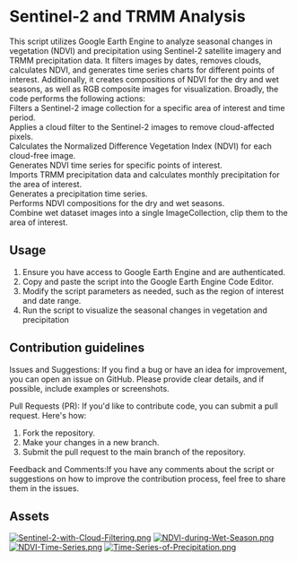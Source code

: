 # Sentinel-2 and TRMM Analysis
This script utilizes Google Earth Engine to analyze seasonal changes in vegetation (NDVI) and precipitation using Sentinel-2 satellite imagery and TRMM precipitation data. It filters images by dates, removes clouds, calculates NDVI, and generates time series charts for different points of interest. Additionally, it creates compositions of NDVI for the dry and wet seasons, as well as RGB composite images for visualization.
Broadly, the code performs the following actions:  
Filters a Sentinel-2 image collection for a specific area of interest and time period.  
Applies a cloud filter to the Sentinel-2 images to remove cloud-affected pixels.  
Calculates the Normalized Difference Vegetation Index (NDVI) for each cloud-free image.  
Generates NDVI time series for specific points of interest.  
Imports TRMM precipitation data and calculates monthly precipitation for the area of interest.  
Generates a precipitation time series.  
Performs NDVI compositions for the dry and wet seasons.  
Combine wet dataset images into a single ImageCollection, clip them to the area of interest.  

## Usage
1. Ensure you have access to Google Earth Engine and are authenticated.
2. Copy and paste the script into the Google Earth Engine Code Editor.
3. Modify the script parameters as needed, such as the region of interest and date range.
4. Run the script to visualize the seasonal changes in vegetation and precipitation

## Contribution guidelines

Issues and Suggestions: If you find a bug or have an idea for improvement, you can open an issue on GitHub. Please provide clear details, and if possible, include examples or screenshots.

Pull Requests (PR): If you'd like to contribute code, you can submit a pull request. Here's how:
1. Fork the repository.
2. Make your changes in a new branch.
3. Submit the pull request to the main branch of the repository.

Feedback and Comments:If you have any comments about the script or suggestions on how to improve the contribution process, feel free to share them in the issues.

## Assets
[![Sentinel-2-with-Cloud-Filtering.png](https://i.postimg.cc/bw0c99n1/Sentinel-2-with-Cloud-Filtering.png)](https://postimg.cc/NK0zgTp0)
[![NDVI-during-Wet-Season.png](https://i.postimg.cc/XNhbjJ3B/NDVI-during-Wet-Season.png)](https://postimg.cc/Yj1V8tvt)
[![NDVI-Time-Series.png](https://i.postimg.cc/NfHw5cfJ/NDVI-Time-Series.png)](https://postimg.cc/MvqLFgBV)
[![Time-Series-of-Precipitation.png](https://i.postimg.cc/g2bbhTxY/Time-Series-of-Precipitation.png)](https://postimg.cc/LnDWKvk7)
